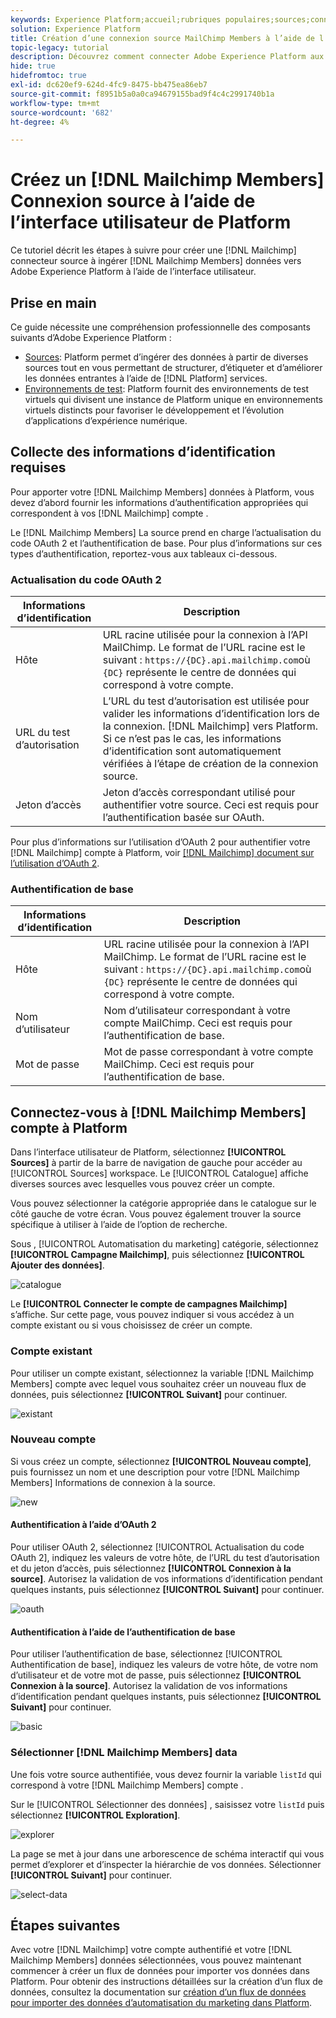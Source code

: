 ```yaml
---
keywords: Experience Platform;accueil;rubriques populaires;sources;connecteurs;connecteurs source;sdk sources;sdk;SDK
solution: Experience Platform
title: Création d’une connexion source MailChimp Members à l’aide de l’interface utilisateur de Platform
topic-legacy: tutorial
description: Découvrez comment connecter Adobe Experience Platform aux membres MailChimp à l’aide de l’interface utilisateur de Platform.
hide: true
hidefromtoc: true
exl-id: dc620ef9-624d-4fc9-8475-bb475ea86eb7
source-git-commit: f8951b5a0a0ca94679155bad9f4c4c2991740b1a
workflow-type: tm+mt
source-wordcount: '682'
ht-degree: 4%

---
```


# Créez un [!DNL Mailchimp Members] Connexion source à l’aide de l’interface utilisateur de Platform

Ce tutoriel décrit les étapes à suivre pour créer une [!DNL Mailchimp] connecteur source à ingérer [!DNL Mailchimp Members] données vers Adobe Experience Platform à l’aide de l’interface utilisateur.

## Prise en main

Ce guide nécessite une compréhension professionnelle des composants suivants d’Adobe Experience Platform :

* [Sources](../../../../home.md): Platform permet d’ingérer des données à partir de diverses sources tout en vous permettant de structurer, d’étiqueter et d’améliorer les données entrantes à l’aide de [!DNL Platform] services.
* [Environnements de test](../../../../../sandboxes/home.md): Platform fournit des environnements de test virtuels qui divisent une instance de Platform unique en environnements virtuels distincts pour favoriser le développement et l’évolution d’applications d’expérience numérique.

## Collecte des informations d’identification requises

Pour apporter votre [!DNL Mailchimp Members] données à Platform, vous devez d’abord fournir les informations d’authentification appropriées qui correspondent à vos [!DNL Mailchimp] compte .

Le [!DNL Mailchimp Members] La source prend en charge l’actualisation du code OAuth 2 et l’authentification de base. Pour plus d’informations sur ces types d’authentification, reportez-vous aux tableaux ci-dessous.

### Actualisation du code OAuth 2

| Informations d’identification | Description |
| --- | --- |
| Hôte | URL racine utilisée pour la connexion à l’API MailChimp. Le format de l’URL racine est le suivant : `https://{DC}.api.mailchimp.com`où `{DC}` représente le centre de données qui correspond à votre compte. |
| URL du test d’autorisation | L’URL du test d’autorisation est utilisée pour valider les informations d’identification lors de la connexion. [!DNL Mailchimp] vers Platform. Si ce n’est pas le cas, les informations d’identification sont automatiquement vérifiées à l’étape de création de la connexion source. |
| Jeton d’accès | Jeton d’accès correspondant utilisé pour authentifier votre source. Ceci est requis pour l’authentification basée sur OAuth. |

Pour plus d’informations sur l’utilisation d’OAuth 2 pour authentifier votre [!DNL Mailchimp] compte à Platform, voir [[!DNL Mailchimp] document sur l’utilisation d’OAuth 2](https://mailchimp.com/developer/marketing/guides/access-user-data-oauth-2/).

### Authentification de base

| Informations d’identification | Description |
| --- | --- |
| Hôte | URL racine utilisée pour la connexion à l’API MailChimp. Le format de l’URL racine est le suivant : `https://{DC}.api.mailchimp.com`où `{DC}` représente le centre de données qui correspond à votre compte. |
| Nom d’utilisateur | Nom d’utilisateur correspondant à votre compte MailChimp. Ceci est requis pour l’authentification de base. |
| Mot de passe | Mot de passe correspondant à votre compte MailChimp. Ceci est requis pour l’authentification de base. |

## Connectez-vous à [!DNL Mailchimp Members] compte à Platform

Dans l’interface utilisateur de Platform, sélectionnez **[!UICONTROL Sources]** à partir de la barre de navigation de gauche pour accéder au [!UICONTROL Sources] workspace. Le [!UICONTROL Catalogue] affiche diverses sources avec lesquelles vous pouvez créer un compte.

Vous pouvez sélectionner la catégorie appropriée dans le catalogue sur le côté gauche de votre écran. Vous pouvez également trouver la source spécifique à utiliser à l’aide de l’option de recherche.

Sous , [!UICONTROL Automatisation du marketing] catégorie, sélectionnez **[!UICONTROL Campagne Mailchimp]**, puis sélectionnez **[!UICONTROL Ajouter des données]**.

![catalogue](../../../../images/tutorials/create/mailchimp-members/catalog.png)

Le **[!UICONTROL Connecter le compte de campagnes Mailchimp]** s’affiche. Sur cette page, vous pouvez indiquer si vous accédez à un compte existant ou si vous choisissez de créer un compte.

### Compte existant

Pour utiliser un compte existant, sélectionnez la variable [!DNL Mailchimp Members] compte avec lequel vous souhaitez créer un nouveau flux de données, puis sélectionnez **[!UICONTROL Suivant]** pour continuer.

![existant](../../../../images/tutorials/create/mailchimp-members/existing.png)

### Nouveau compte

Si vous créez un compte, sélectionnez **[!UICONTROL Nouveau compte]**, puis fournissez un nom et une description pour votre [!DNL Mailchimp Members] Informations de connexion à la source.

![new](../../../../images/tutorials/create/mailchimp-members/new.png)


#### Authentification à l’aide d’OAuth 2

Pour utiliser OAuth 2, sélectionnez [!UICONTROL Actualisation du code OAuth 2], indiquez les valeurs de votre hôte, de l’URL du test d’autorisation et du jeton d’accès, puis sélectionnez **[!UICONTROL Connexion à la source]**. Autorisez la validation de vos informations d’identification pendant quelques instants, puis sélectionnez **[!UICONTROL Suivant]** pour continuer.

![oauth](../../../../images/tutorials/create/mailchimp-members/oauth.png)

#### Authentification à l’aide de l’authentification de base

Pour utiliser l’authentification de base, sélectionnez [!UICONTROL Authentification de base], indiquez les valeurs de votre hôte, de votre nom d’utilisateur et de votre mot de passe, puis sélectionnez **[!UICONTROL Connexion à la source]**. Autorisez la validation de vos informations d’identification pendant quelques instants, puis sélectionnez **[!UICONTROL Suivant]** pour continuer.

![basic](../../../../images/tutorials/create/mailchimp-members/basic.png)

### Sélectionner [!DNL Mailchimp Members] data

Une fois votre source authentifiée, vous devez fournir la variable `listId` qui correspond à votre [!DNL Mailchimp Members] compte .

Sur le [!UICONTROL Sélectionner des données] , saisissez votre `listId` puis sélectionnez **[!UICONTROL Exploration]**.

![explorer](../../../../images/tutorials/create/mailchimp-members/explore.png)

La page se met à jour dans une arborescence de schéma interactif qui vous permet d’explorer et d’inspecter la hiérarchie de vos données. Sélectionner **[!UICONTROL Suivant]** pour continuer.

![select-data](../../../../images/tutorials/create/mailchimp-members/select-data.png)

## Étapes suivantes

Avec votre [!DNL Mailchimp] votre compte authentifié et votre [!DNL Mailchimp Members] données sélectionnées, vous pouvez maintenant commencer à créer un flux de données pour importer vos données dans Platform. Pour obtenir des instructions détaillées sur la création d’un flux de données, consultez la documentation sur [création d’un flux de données pour importer des données d’automatisation du marketing dans Platform](../../dataflow/marketing-automation.md).
